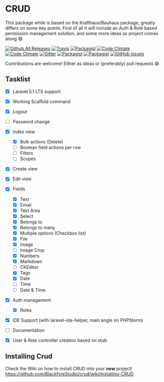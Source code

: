 # CRUD

This package while is based on the Krafthaus/Bauhaus package, greatly differs on some key points. First of all It will include an Auth & Role based permission management solution, and some more ideas as project comes along :smile:

[![Github All Releases](https://img.shields.io/github/downloads/BlackfyreStudio/crud/total.svg?maxAge=2592000&style=flat-square)](https://github.com/BlackfyreStudio/crud)
[![Travis](https://img.shields.io/travis/BlackfyreStudio/crud.svg?style=flat-square)](https://travis-ci.org/BlackfyreStudio/crud)
[![Packagist](https://img.shields.io/packagist/dt/blackfyrestudio/crud.svg?style=flat-square)](https://packagist.org/packages/blackfyrestudio/crud)
[![Code Climate](https://img.shields.io/codeclimate/github/BlackfyreStudio/crud.svg?maxAge=2592000&style=flat-square)](https://codeclimate.com/github/BlackfyreStudio/crud)
[![Code Climate](https://img.shields.io/codeclimate/coverage/github/BlackfyreStudio/crud.svg?maxAge=2592000&style=flat-square)](https://codeclimate.com/github/BlackfyreStudio/crud)
[![Gitter](https://img.shields.io/gitter/room/BlackfyreStudio/crud.svg?maxAge=2592000&style=flat-square)](https://gitter.im/BlackfyreStudio/crud?utm_source=badge&utm_medium=badge&utm_campaign=pr-badge)
[![Packagist](https://img.shields.io/packagist/v/BlackfyreStudio/crud.svg?maxAge=2592000?style=flat-square)](https://packagist.org/packages/blackfyrestudio/crud)
[![Packagist](https://img.shields.io/packagist/l/BlackfyreStudio/crud.svg?maxAge=2592000?style=flat-square)](https://packagist.org/packages/blackfyrestudio/crud)
[![GitHub issues](https://img.shields.io/github/issues/BlackfyreStudio/crud.svg?maxAge=2592000?style=flat-square)](https://github.com/BlackfyreStudio/crud/issues)

Contributions are welcome! Either as ideas or (preferably) pull requests :smile:

## Tasklist

* [x] Laravel 5.1 LTS support
* [x] Working Scaffold command
* [x] Logout
* [ ] Password change
* [x] Index view
  * [x] Bulk actions (Delete)
  * [ ] Boolean field actions per row
  * [ ] Filters
  * [ ] Scopes
* [x] Create view
* [x] Edit view
* [x] Fields
  * [x] Text
  * [x] Email
  * [x] Text Area
  * [x] Select
  * [x] Belongs to
  * [x] Belongs to many
  * [x] Multiple options (Checkbox list)
  * [x] File
  * [x] Image
  * [ ] Image Crop
  * [x] Numbers
  * [x] Markdown
  * [ ] CKEditor
  * [x] Tags
  * [x] Date
  * [ ] Time
  * [ ] Date & Time
* [x] Auth management
   * [x] Roles
* [x] IDE Support (with laravel-ide-helper, main angle on PHPStorm) 
* [ ] Documentation
* [x] User & Role controller creation based on stub


## Installing Crud

Check the Wiki on how to install CRUD into your **new** project! https://github.com/BlackfyreStudio/crud/wiki/Installing-CRUD